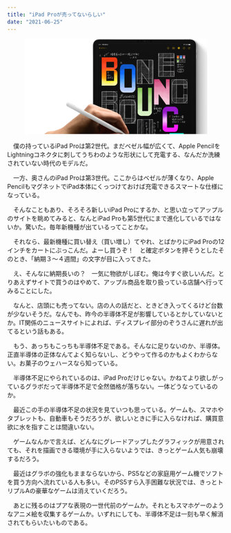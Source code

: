 ```yaml
---
title: "iPad Proが売ってないらしい"
date: "2021-06-25"
---
```


<figure>

![](assets/nc6e1e40513b5_ab502cb1b13c87c65cc5edd9ac310cab.png)

</figure>

　僕の持っているiPad Proは第2世代。まだベゼル幅が広くて、Apple PencilをLightningコネクタに刺してうちわのような形状にして充電する、なんだか洗練されていない時代のモデルだ。

　一方、奥さんのiPad Proは第3世代。ここからはベゼルが薄くなり、Apple PencilもマグネットでiPad本体にくっつけておけば充電できるスマートな仕様になっている。

　そんなこともあり、そろそろ新しいiPad Proにするか、と思い立ってアップルのサイトを眺めてみると、なんとiPad Proも第5世代にまで進化しているではないか。驚いた。毎年新機種が出ているってことかな。

　それなら、最新機種に買い替え（買い増し）てやれ、とばかりにiPad Proの12インチをカートにぶっこんだ。よーし買うぞ！　と確定ボタンを押そうとしたそのとき、「納期３〜４週間」の文字が目に入ってきた。

　え、そんなに納期長いの？　一気に物欲がしぼむ。俺は今すぐ欲しいんだ。とりあえずサイトで買うのはやめて、アップル商品を取り扱っている店舗へ行ってみることにした。

　なんと、店頭にも売ってない。店の人の話だと、ときどき入ってくるけど台数が少ないそうだ。なんでも、昨今の半導体不足が影響しているとかしていないとか。IT関係のニュースサイトによれば、ディスプレイ部分のぞうさんに遅れが出てるという話もある。

　もう、あっちもこっちも半導体不足である。そんなに足りないのか、半導体。正直半導体の正体なんてよく知らないし、どうやって作るのかもよくわからない。お菓子のウェハースなら知っている。

　半導体不足にやられているのは、iPad Proだけじゃない。かねてより欲しがっているグラボだって半導体不足で全然価格が落ちない。一体どうなっているのか。

　最近この手の半導体不足の状況を見ていつも思っている。ゲームも、スマホやタブレットも、自動車もそうだろうが、欲しいときに手に入らなければ、購買意欲に水を指すことは間違いない。

　ゲームなんかで言えば、どんなにグレードアップしたグラフィックが用意されても、それを描画できる環境が手に入らないようでは、きっとゲーム人気も崩壊するだろう。

　最近はグラボの強化もままならないから、PS5などの家庭用ゲーム機でソフトを買う方向へ流れている人も多い。そのPS5すら入手困難な状況では、きっとトリプルAの豪華なゲームは消えていくだろう。

　あとに残るのはプアな表現の一世代前のゲームか。それともスマホゲーのようなアニメ絵を収集するゲームか。いずれにしても、半導体不足は一刻も早く解消されてもらいたいものである。
